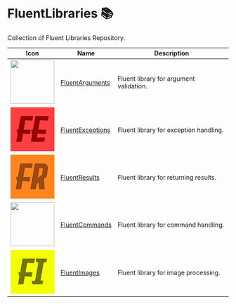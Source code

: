 # FluentLibraries 📚

Collection of Fluent Libraries Repository.

| Icon | Name | Description |
| --- | --- | --- |
| <img src="https://github.com/onixion/FluentArguments/blob/main/Assets/Icon.jpg" width="100" height="100"> | [FluentArguments](https://github.com/onixion/FluentArguments) | Fluent library for argument validation. |
| <img src="https://github.com/onixion/FluentExceptions/blob/main/Assets/Icon.jpg" width="100" height="100"> | [FluentExceptions](https://github.com/onixion/FluentExceptions) | Fluent library for exception handling. |
| <img src="https://github.com/onixion/FluentResults/blob/main/Assets/Icon.jpg" width="100" height="100"> | [FluentResults](https://github.com/onixion/FluentResults) | Fluent library for returning results.|
| <img src="https://github.com/onixion/FluentCommands/blob/main/Assets/Icon.jpg" width="100" height="100"> | [FluentCommands](https://github.com/onixion/FluentCommands) | Fluent library for command handling.|
| <img src="https://github.com/onixion/FluentImages/blob/main/Assets/Icon.jpg" width="100" height="100"> | [FluentImages](https://github.com/onixion/FluentImages) | Fluent library for image processing.|
